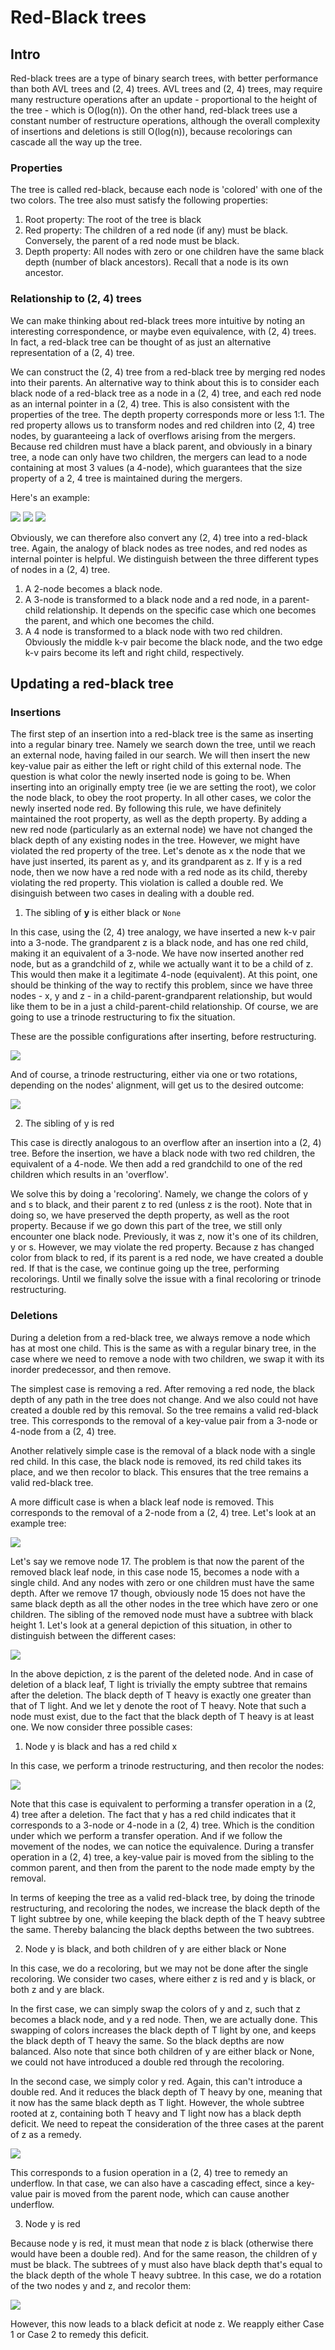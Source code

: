 # Red-Black trees

## Intro

Red-black trees are a type of binary search trees, with better performance than both AVL trees and (2, 4) trees. AVL trees and (2, 4) trees, may require many restructure operations after an update - proportional to the height of the tree - which is O(log(n)). On the other hand, red-black trees use a constant number of restructure operations, although the overall complexity of insertions and deletions is still O(log(n)), because recolorings can cascade all the way up the tree. 

### Properties

The tree is called red-black, because each node is 'colored' with one of the two colors. The tree also must satisfy the following properties:

1. Root property: The root of the tree is black
2. Red property: The children of a red node (if any) must be black. Conversely, the parent of a red node must be black.
3. Depth property: All nodes with zero or one children have the same black depth (number of black ancestors). Recall that a node is its own ancestor.


### Relationship to (2, 4) trees


We can make thinking about red-black trees more intuitive by noting an interesting correspondence, or maybe even equivalence, with (2, 4) trees. In fact, a red-black tree can be thought of as just an alternative representation of a (2, 4) tree. 

We can construct the (2, 4) tree from a red-black tree by merging red nodes into their parents. An alternative way to think about this is to consider each black node of a red-black tree as a node in a (2, 4) tree, and each red node as an internal pointer in a (2, 4) tree. This is also consistent with the properties of the tree. The depth property corresponds more or less 1:1. The red property allows us to transform nodes and red children into (2, 4) tree nodes, by guaranteeing a lack of overflows arising from the mergers. Because red children must have a black parent, and obviously in a binary tree, a node can only have two children, the mergers can lead to a node containing at most 3 values (a 4-node), which guarantees that the size property of a 2, 4 tree is maintained during the mergers.

Here's an example:

<img src="./assets/rb_to_2_4_1.png">

<img src="./assets/rb_to_2_4_2.png">

<img src="./assets/rb_to_2_4_3.png">


Obviously, we can therefore also convert any (2, 4) tree into a red-black tree. Again, the analogy of black nodes as tree nodes, and red nodes as internal pointer is helpful. We distinguish between the three different types of nodes in a (2, 4) tree.

1. A 2-node becomes a black node.
2. A 3-node is transformed to a black node and a red node, in a parent-child relationship. It depends on the specific case which one becomes the parent, and which one becomes the child.
3. A 4 node is transformed to a black node with two red children. Obviously the middle k-v pair become the black node, and the two edge k-v pairs become its left and right child, respectively.

## Updating a red-black tree

### Insertions

The first step of an insertion into a red-black tree is the same as inserting into a regular binary tree. Namely we search down the tree, until we reach an external node, having failed in our search. We will then insert the new key-value pair as either the left or right child of this external node. The question is what color the newly inserted node is going to be. When inserting into an originally empty tree (ie we are setting the root), we color the node black, to obey the root property. In all other cases, we color the newly inserted node red. By following this rule, we have definitely maintained the root property, as well as the depth property. By adding a new red node (particularly as an external node) we have not changed the black depth of any existing nodes in the tree. However, we might have violated the red property of the tree. Let's denote as x the node that we have just inserted, its parent as y, and its grandparent as z. If y is a red node, then we now have a red node with a red node as its child, thereby violating the red property. This violation is called a double red. We disinguish between two cases in dealing with a double red. 


1. The sibling of **y** is either black or `None`

In this case, using the (2, 4) tree analogy, we have inserted a new k-v pair into a 3-node. The grandparent z is a black node, and has one red child, making it an equivalent of a 3-node. We have now inserted another red node, but as a grandchild of z, while we actually want it to be a child of z. This would then make it a legitimate 4-node (equivalent). At this point, one should be thinking of the way to rectify this problem, since we have three nodes - x, y and z - in a child-parent-grandparent relationship, but would like them to be in a just a child-parent-child relationship. Of course, we are going to use a trinode restructuring to fix the situation.

These are the possible configurations after inserting, before restructuring.

<img src="./assets/rb_insertion_1.png">

And of course, a trinode restructuring, either via one or two rotations, depending on the nodes' alignment, will get us to the desired outcome:

<img src="./assets/rb_insertion_2.png">

2. The sibling of y is red 

This case is directly analogous to an overflow after an insertion into a (2, 4) tree. Before the insertion, we have a black node with two red children, the equivalent of a 4-node. We then add a red grandchild to one of the red children which results in an 'overflow'. 

We solve this by doing a 'recoloring'. Namely, we change the colors of y and s to black, and their parent z to red (unless z is the root). Note that in doing so, we have preserved the depth property, as well as the root property. Because if we go down this part of the tree, we still only encounter one black node. Previously, it was z, now it's one of its children, y or s. However, we may violate the red property. Because z has changed color from black to red, if its parent is a red node, we have created a double red. If that is the case, we continue going up the tree, performing recolorings. Until we finally solve the issue with a final recoloring or trinode restructuring.

### Deletions

During a deletion from a red-black tree, we always remove a node which has at most one child. This is the same as with a regular binary tree, in the case where we need to remove a node with two children, we swap it with its inorder predecessor, and then remove. 

The simplest case is removing a red. After removing a red node, the black depth of any path in the tree does not change. And we also could not have created a double red by this removal. So the tree remains a valid red-black tree. This corresponds to the removal of a key-value pair from a 3-node or 4-node from a (2, 4) tree. 

Another relatively simple case is the removal of a black node with a single red child. In this case, the black node is removed, its red child takes its place, and we then recolor to black. This ensures that the tree remains a valid red-black tree.

A more difficult case is when a black leaf node is removed. This corresponds to the removal of a 2-node from a (2, 4) tree. Let's look at an example tree:

<img src="./assets/rb_example_tree.png">

Let's say we remove node 17. The problem is that now the parent of the removed black leaf node, in this case node 15, becomes a node with a single child. And any nodes with zero or one children must have the same depth. After we remove 17 though, obviously node 15 does not have the same black depth as all the other nodes in the tree which have zero or one children. The sibling of the removed node must have a subtree with black height 1. Let's look at a general depiction of this situation, in other to distinguish between the different cases:

<img src="./assets/rb_general_deletion.png">

In the above depiction, z is the parent of the deleted node. And in case of deletion of a black leaf, T light is trivially the empty subtree that remains after the deletion. The black depth of T heavy is exactly one greater than that of T light. And we let y denote the root of T heavy. Note that such a node must exist, due to the fact that the black depth of T heavy is at least one. We now consider three possible cases:

1. Node y is black and has a red child x

In this case, we perform a trinode restructuring, and then recolor the nodes:

<img src="./assets/rb_deletion_case_1.png">

Note that this case is equivalent to performing a transfer operation in a (2, 4) tree after a deletion. The fact that y has a red child indicates that it corresponds to a 3-node or 4-node in a (2, 4) tree. Which is the condition under which we perform a transfer operation. And if we follow the movement of the nodes, we can notice the equivalence. During a transfer operation in a (2, 4) tree, a key-value pair is moved from the sibling to the common parent, and then from the parent to the node made empty by the removal.

In terms of keeping the tree as a valid red-black tree, by doing the trinode restructuring, and recoloring the nodes, we increase the black depth of the T light subtree by one, while keeping the black depth of the T heavy subtree the same. Thereby balancing the black depths between the two subtrees.

2. Node y is black, and both children of y are either black or None

In this case, we do a recoloring, but we may not be done after the single recoloring. We consider two cases, where either z is red and y is black, or both z and y are black.

In the first case, we can simply swap the colors of y and z, such that z becomes a black node, and y a red node. Then, we are actually done. This swapping of colors increases the black depth of T light by one, and keeps the black depth of T heavy the same. So the black depths are now balanced. Also note that since both children of y are either black or None, we could not have introduced a double red through the recoloring.

In the second case, we simply color y red. Again, this can't introduce a double red. And it reduces the black depth of T heavy by one, meaning that it now has the same black depth as T light. However, the whole subtree rooted at z, containing both T heavy and T light now has a black depth deficit. We need to repeat the consideration of the three cases at the parent of z as a remedy.

<img src="./assets/rb_deletion_case_2.png">

This corresponds to a fusion operation in a (2, 4) tree to remedy an underflow. In that case, we can also have a cascading effect, since a key-value pair is moved from the parent node, which can cause another underflow.

3. Node y is red

Because node y is red, it must mean that node z is black (otherwise there would have been a double red). And for the same reason, the children of y must be black. The subtrees of y must also have black depth that's equal to the black depth of the whole T heavy subtree. In this case, we do a rotation of the two nodes y and z, and recolor them:

<img src="./assets/rb_deletion_case_3.png">

However, this now leads to a black deficit at node z. We reapply either Case 1 or Case 2 to remedy this deficit.

